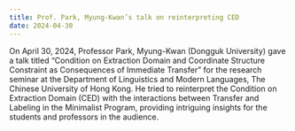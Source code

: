 ```yaml
---
title: Prof. Park, Myung-Kwan’s talk on reinterpreting CED 
date: 2024-04-30
---
```

On April 30, 2024, Professor Park, Myung-Kwan (Dongguk University) gave a talk titled “Condition on Extraction Domain and Coordinate Structure Constraint as Consequences of Immediate Transfer” for the research seminar at the Department of Linguistics and Modern Languages, The Chinese University of Hong Kong. He tried to reinterpret the Condition on Extraction Domain (CED) with the interactions between Transfer and Labeling in the Minimalist Program, providing intriguing insights for the students and professors in the audience.
